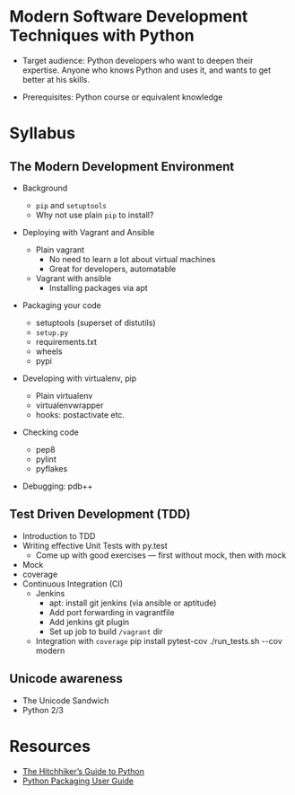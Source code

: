 Modern Software Development Techniques with Python
==================================================

* Target audience: Python developers who want to deepen their expertise. Anyone who knows Python and uses it, and wants to get better at his skills.

* Prerequisites: Python course or equivalent knowledge

Syllabus
========

The Modern Development Environment
----------------------------------

* Background
  * `pip` and `setuptools`
  * Why not use plain `pip` to install?

* Deploying with Vagrant and Ansible
  * Plain vagrant
    * No need to learn a lot about virtual machines
    * Great for developers, automatable
  * Vagrant with ansible
    * Installing packages via apt

* Packaging your code
  * setuptools (superset of distutils)
  * `setup.py`
  * requirements.txt
  * wheels
  * pypi

* Developing with virtualenv, pip
  * Plain virtualenv
  * virtualenvwrapper
  * hooks: postactivate etc.

* Checking code
  * pep8
  * pylint
  * pyflakes

* Debugging: pdb++


Test Driven Development (TDD)
-----------------------------

* Introduction to TDD
* Writing effective Unit Tests with py.test
  * Come up with good exercises — first without mock, then with mock
* Mock
* coverage
* Continuous Integration (CI)
  * Jenkins
    * apt: install git jenkins (via ansible or aptitude)
    * Add port forwarding in vagrantfile
    * Add jenkins git plugin
    * Set up job to build `/vagrant` dir
  * Integration with `coverage`
    pip install pytest-cov
    ./run_tests.sh --cov modern

Unicode awareness
-----------------

* The Unicode Sandwich
* Python 2/3


Resources
=========

* [The Hitchhiker’s Guide to Python](http://docs.python-guide.org/en/latest/)
* [Python Packaging User Guide](https://python-packaging-user-guide.readthedocs.org/en/latest/)


<!--
vim:lbr:wrap:nolist
-->
